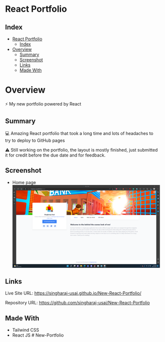 # React Portfolio

## Index
- [React Portfolio](#react-portfolio)
  - [Index](#index)
- [Overview](#overview)
  - [Summary](#summary)
  - [Screenshot](#screenshot)
  - [Links](#links)
  - [Made With](#made-with)

# Overview

⚡ My new portfolio powered by React

## Summary

💻 Amazing React portfolio that took a long time and lots of headaches to try to deploy to GitHub pages

⚠️ Still working on the portfolio, the layout is mostly finished, just submitted it for credit before the due date and for feedback.

## Screenshot
* Home page
![](./Screenshots/1.png)

## Links

Live Site URL: https://singharaj-usai.github.io/New-React-Portfolio/

Repository URL: https://github.com/singharaj-usai/New-React-Portfolio

## Made With

* Tailwind CSS
* React JS
#   N e w - P o r t f o l i o 
 
 
